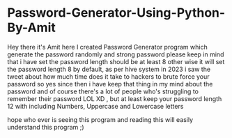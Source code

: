 # Password-Generator-Using-Python-By-Amit
Hey there it's Amit here 
I created Password Generator program which generate the password randomly and strong password please keep in mind that i have set the password length should be at least 8 other wise it will set the password length 8 by default, as per hive system in 2023 i saw the tweet about how much time does it take to hackers to brute force your password so yes since then i have keep that thing in my mind about the password and of course there's a lot of people who's struggling to remember their password LOL XD , but at least keep your password length 12 with including Numbers, Uppercase and Lowercase letters

hope who ever is seeing this program and reading this will easily understand this program ;)
